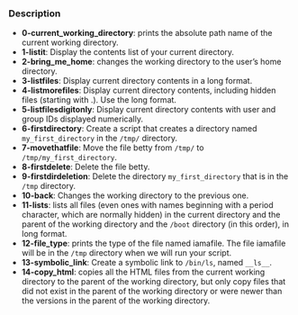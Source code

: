 ### Description
- **0-current_working_directory**: prints the absolute path name of the current working directory.
- **1-listit**: Display the contents list of your current directory.
- **2-bring_me_home**: changes the working directory to the user’s home directory.
- **3-listfiles**: Display current directory contents in a long format.
- **4-listmorefiles**: Display current directory contents, including hidden files (starting with .). Use the long format.
- **5-listfilesdigitonly**: Display current directory contents with user and group IDs displayed numerically.
- **6-firstdirectory**: Create a script that creates a directory named `my_first_directory` in the `/tmp/` directory.
- **7-movethatfile**: Move the file betty from `/tmp/` to `/tmp/my_first_directory`.
- **8-firstdelete**: Delete the file betty.
- **9-firstdirdeletion**: Delete the directory `my_first_directory` that is in the `/tmp` directory.
- **10-back**: Changes the working directory to the previous one.
- **11-lists**: lists all files (even ones with names beginning with a period character, which are normally hidden) in the current directory and the parent of the working directory and the `/boot` directory (in this order), in long format.
- **12-file_type**: prints the type of the file named iamafile. The file iamafile will be in the `/tmp` directory when we will run your script.
- **13-symbolic_link**: Create a symbolic link to `/bin/ls`, named `__ls__`.
- **14-copy_html**: copies all the HTML files from the current working directory to the parent of the working directory, but only copy files that did not exist in the parent of the working directory or were newer than the versions in the parent of the working directory.